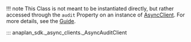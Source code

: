 !!! note
    This Class is not meant to be instantiated directly, but rather accessed through the `audit` Property on an
    instance of [AsyncClient](async_client.md). For more details, see the [Guide](../../guides/audit.md).

::: anaplan_sdk._async_clients._AsyncAuditClient
